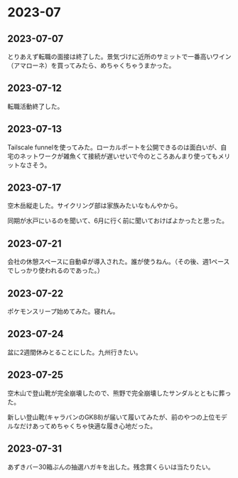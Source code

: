 # 2023-07

## 2023-07-07

とりあえず転職の面接は終了した。景気づけに近所のサミットで一番高いワイン（アマローネ）を買ってみたら、めちゃくちゃうまかった。

## 2023-07-12

転職活動終了した。

## 2023-07-13

Tailscale funnelを使ってみた。ローカルポートを公開できるのは面白いが、自宅のネットワークが雑魚くて接続が遅いせいで今のところあんまり使ってもメリットなさそう。

## 2023-07-17

空木岳縦走した。サイクリング部は家族みたいなもんやから。

同期が水戸にいるのを聞いて、6月に行く前に聞いておけばよかったと思った。

## 2023-07-21

会社の休憩スペースに自動卓が導入された。誰が使うねん。（その後、週1ペースでしっかり使われるのであった。）

## 2023-07-22

ポケモンスリープ始めてみた。寝れん。

## 2023-07-24

盆に2週間休みとることにした。九州行きたい。

## 2023-07-25

空木山で登山靴が完全崩壊したので、熊野で完全崩壊したサンダルとともに葬った。

新しい登山靴(キャラバンのGK88)が届いて履いてみたが、前のやつの上位モデルなだけあってめちゃくちゃ快適な履き心地だった。

## 2023-07-31

あずきバー30箱ぶんの抽選ハガキを出した。残念賞くらいは当たりたい。
